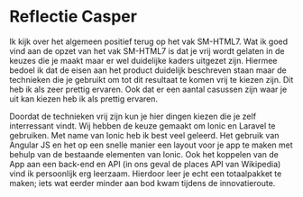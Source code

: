 # Reflectie Casper 
Ik kijk over het algemeen positief terug op het vak SM-HTML7. Wat ik goed vind aan de opzet van het vak SM-HTML7 
is dat je vrij wordt gelaten in de keuzes die je maakt maar er wel duidelijke kaders uitgezet zijn. Hiermee bedoel ik dat de
eisen aan het product duidelijk beschreven staan maar de technieken die je gebruikt om tot dit resultaat te komen vrij te kiezen zijn. Dit heb ik als zeer prettig ervaren. Ook dat er een aantal casussen zijn waar je uit kan kiezen heb ik als prettig ervaren.

Doordat de technieken vrij zijn kun je hier dingen kiezen die je zelf interressant vindt. Wij hebben de keuze gemaakt om Ionic en Laravel
te gebruiken. Met name van Ionic heb ik best veel geleerd. Het gebruik van Angular JS en het op een snelle manier een layout voor je app te
maken met behulp van de bestaande elementen van Ionic. Ook het koppelen van de App aan een back-end en API (in ons geval de places API van Wikipedia)
vind ik persoonlijk erg leerzaam. Hierdoor leer je echt een totaalpakket te maken; iets wat eerder minder aan bod kwam tijdens de innovatieroute.


